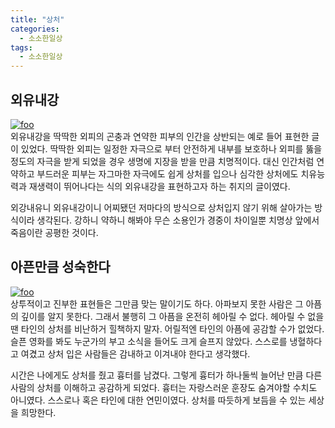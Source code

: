 ```yaml
---
title: "상처"
categories: 
  - 소소한일상
tags: 
  - 소소한일상
---
```


## 외유내강
[![foo](https://images.unsplash.com/photo-1515191107209-c28698631303?ixlib=rb-0.3.5&ixid=eyJhcHBfaWQiOjEyMDd9&s=09e577ba2b6666f4400b99e284d31d37&auto=format&fit=crop&w=700&q=80)](https://images.unsplash.com/photo-1515191107209-c28698631303?ixlib=rb-0.3.5&ixid=eyJhcHBfaWQiOjEyMDd9&s=09e577ba2b6666f4400b99e284d31d37&auto=format&fit=crop&w=700&q=80)  
외유내강을 딱딱한 외피의 곤충과 연약한 피부의 인간을 상반되는 예로 들어 표현한 글이 있었다. 
딱딱한 외피는 일정한 자극으로 부터 안전하게 내부를 보호하나 외피를 뚫을 정도의 자극을 받게 되었을 경우 생명에 지장을 받을 만큼 치명적이다.
대신 인간처럼 연약하고 부드러운 피부는 자그마한 자극에도 쉽게 상처를 입으나 심각한 상처에도 치유능력과 재생력이 뛰어나다는 식의 외유내강을 표현하고자 하는 취지의 글이였다.

외강내유니 외유내강이니 어찌됐던 저마다의 방식으로 상처입지 않기 위해 살아가는 방식이라 생각된다.
강하니 약하니 해봐야 무슨 소용인가 경중이 차이일뿐 치명상 앞에서 죽음이란 공평한 것이다.

## 아픈만큼 성숙한다
[![foo](https://images.unsplash.com/photo-1524088484081-4ca7e08e3e19?ixlib=rb-0.3.5&ixid=eyJhcHBfaWQiOjEyMDd9&s=211f7f08b2a61a984c94cfbe95464120&auto=format&fit=crop&w=724&q=80)](https://images.unsplash.com/photo-1524088484081-4ca7e08e3e19?ixlib=rb-0.3.5&ixid=eyJhcHBfaWQiOjEyMDd9&s=211f7f08b2a61a984c94cfbe95464120&auto=format&fit=crop&w=724&q=80)  
상투적이고 진부한 표현들은 그만큼 맞는 말이기도 하다. 아파보지 못한 사람은 그 아픔의 깊이를 알지 못한다. 그래서 불행히 그 아픔을 온전히 헤아릴 수 없다.
헤아릴 수 없을 땐 타인의 상처를 비난하거 힐책하지 말자. 어릴적엔 타인의 아픔에 공감할 수가 없었다. 슬픈 영화를 봐도 누군가의 부고 소식을 들어도 크게 슬프지 않았다.
스스로를 냉혈하다고 여겼고 상처 입은 사람들은 감내하고 이겨내야 한다고 생각했다.

시간은 나에게도 상처를 줬고 흉터를 남겼다. 그렇게 흉터가 하나둘씩 늘어난 만큼 다른 사람의 상처를 이해하고 공감하게 되었다.
흉터는 자랑스러운 훈장도 숨겨야할 수치도 아니였다. 스스로나 혹은 타인에 대한 연민이였다. 상처를 따듯하게 보듬을 수 있는 세상을 희망한다.
